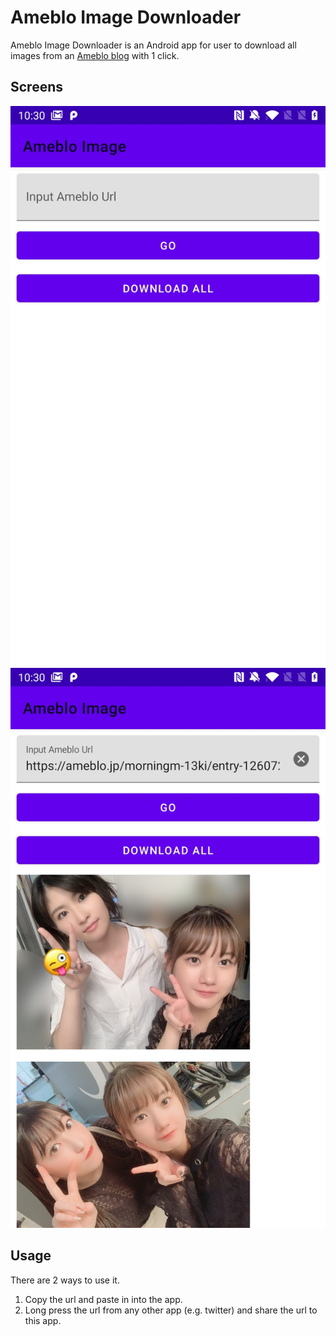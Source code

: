 # Ameblo Image Downloader

Ameblo Image Downloader is an Android app for user to download all images from an [Ameblo blog](https://ameblo.jp/) with 1 click.

## Screens

![screenshot1](screenshots/Screenshot_20200630-103002.jpg)
![screenshot2](screenshots/Screenshot_20200630-103036.jpg)

## Usage

There are 2 ways to use it.

1. Copy the url and paste in into the app.
2. Long press the url from any other app (e.g. twitter) and share the url to this app. 

